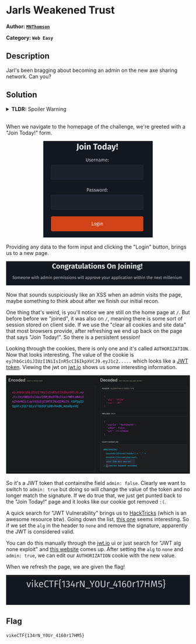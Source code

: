 # Jarls Weakened Trust

**Author: [`MNThomson`](https://github.com/MNThomson/)**

**Category: `Web Easy`**

## Description

Jarl's been bragging about becoming an admin on the new axe sharing network. Can you?

## Solution

<details>
  <summary><b>TLDR:</b> Spoiler Warning</summary>
    The website is vulnerable to a JWT Algorithm is None attack
</details>
<br>

When we navigate to the homepage of the challenge, we're greeted with a "Join Today!" form.

<p align="center">
  <img src="assets/join.png" width="300">
</p>

Providing any data to the form input and clicking the "Login" button, brings us to a new page.

<p align="center">
  <img src="assets/loggedin.png" width="600">
</p>

Now that sounds suspiciously like an XSS when an admin visits the page, maybe something to think about after we finish our initial recon.

One thing that's weird, is you'll notice we are still on the home page at `/`. But before before we "joined", it was also on `/`, meaning there is some sort of session stored on client side. If we use the "clear all cookies and site data" that most browsers provide, after refreshing we end up back on the page that says "Join Today!". So there is a persistent session!

Looking through the cookies, there is only one and it's called `AUTHORIZATION`. Now that looks interesting. The value of the cookie is `eyJhbGciOiJIUzI1NiIsInR5cCI6IkpXVCJ9.eyJ1c2.....` which looks like a [JWT token](https://jwt.io/). Viewing the jwt on [jwt.io](https://jwt.io) shows us some interesting information.

<p align="center">
  <img src="assets/jwt-decode.png" width="600">
</p>

So it's a JWT token that containsthe field `admin: false`. Clearly we want to switch to `admin: true` but doing so will change the value of the token and no longer match the signature. If we do true that, we just get punted back to the "Join Today!" page and it looks like our cookie got removed `:(`.

A quick search for "JWT Vulnerability" brings us to [HackTricks](https://book.hacktricks.xyz/pentesting-web/hacking-jwt-json-web-tokens) (which is an awesome resource btw). Going down the list, [this one](https://book.hacktricks.xyz/pentesting-web/hacking-jwt-json-web-tokens#modify-the-algorithm-to-none-cve-2015-9235) seems interesting. So if we set the `alg` in the header to `none` and remove the signature, apparently the JWT is considered valid.

You can do this manually through the [jwt.io](https://jwt.io) ui or just search for "JWT alg none exploit" and [this website](https://www.gavinjl.me/edit-jwt-online-alg-none/) comes up. After setting the `alg` to `none` and `admin: true`, we can edit our `AUTHORIZATION` cookie with the new value.

When we refresh the page, we are given the flag!

<p align="center">
  <img src="assets/flag.png" width="600">
</p>

## Flag

```
vikeCTF{134rN_Y0Ur_4160r17HM5}
```

